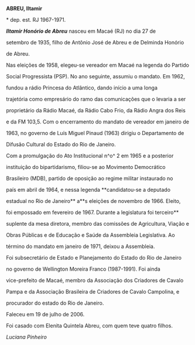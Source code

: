 **ABREU, Iltamir**



\* dep. est. RJ 1967-1971.



***Iltamir Honório de Abreu*** nasceu em Macaé (RJ) no dia 27 de

setembro de 1935, filho de Antônio José de Abreu e de Delminda Honório

de Abreu.



Nas eleições de 1958, elegeu-se vereador em Macaé na legenda do Partido

Social Progressista (PSP). No ano seguinte, assumiu o mandato. Em 1962,

fundou a rádio Princesa do Atlântico, dando início a uma longa

trajetória como empresário do ramo das comunicações que o levaria a ser

proprietário da Rádio Macaé, da Rádio Cabo Frio, da Rádio Angra dos Reis

e da FM 103,5. Com o encerramento do mandato de vereador em janeiro de

1963, no governo de Luís Miguel Pinaud (1963) dirigiu o Departamento de

Difusão Cultural do Estado do Rio de Janeiro.



Com a promulgação do Ato Institucional n^o^ 2 em 1965 e a posterior

instituição do bipartidarismo, filiou-se ao Movimento Democrático

Brasileiro (MDB), partido de oposição ao regime militar instaurado no

país em abril de 1964, e nessa legenda **candidatou-se a deputado

estadual no Rio de Janeiro** a**s eleições de novembro de 1966. Eleito,

foi empossado em fevereiro de 1967. Durante a legislatura foi terceiro**

suplente da mesa diretora, membro das comissões de Agricultura, Viação e

Obras Públicas e de Educação e Saúde da Assembleia Legislativa. Ao

término do mandato em janeiro de 1971, deixou a Assembleia.



Foi subsecretário de Estado e Planejamento do Estado do Rio de Janeiro

no governo de Wellington Moreira Franco (1987-1991). Foi ainda

vice-prefeito de Macaé, membro da Associação dos Criadores de Cavalo

Pampa e da Associação Brasileira de Criadores de Cavalo Campolina, e

procurador do estado do Rio de Janeiro.



Faleceu em 19 de julho de 2006.



Foi casado com Elenita Quintela Abreu, com quem teve quatro filhos.



*Luciana Pinheiro*



